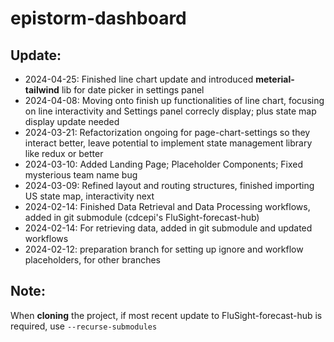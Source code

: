 # epistorm-dashboard

## Update:
- 2024-04-25: Finished line chart update and introduced **meterial-tailwind** lib for date picker in settings panel
- 2024-04-08: Moving onto finish up functionalities of line chart, focusing on line interactivity and Settings panel correcly display; plus state map display update needed
- 2024-03-21: Refactorization ongoing for page-chart-settings so they interact better, leave potential to implement state management library like redux or better
- 2024-03-10: Added Landing Page; Placeholder Components; Fixed mysterious team name bug
- 2024-03-09: Refined layout and routing structures, finished importing US state map, interactivity next
- 2024-02-14: Finished Data Retrieval and Data Processing workflows, added in git submodule (cdcepi's FluSight-forecast-hub)
- 2024-02-14: For retrieving data, added in git submodule and updated workflows
- 2024-02-12: preparation branch for setting up ignore and workflow placeholders, for other branches

## Note:
When **cloning** the project, if most recent update to FluSight-forecast-hub is required, use `--recurse-submodules` 
